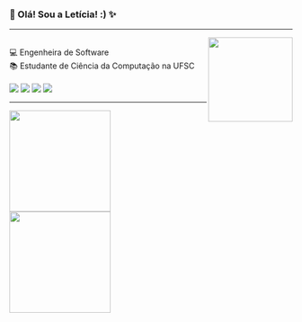 ### 👋 Olá! Sou a Letícia! :) ✨
<hr><img align="right" width="150" src="https://media.giphy.com/media/3oKIPnAiaMCws8nOsE/giphy.gif"/>
<div style="display: inline_block"><br>
💻 Engenheira de Software <br>
📚 Estudante de Ciência da Computação na UFSC <br>
</div>

<div style="display: inline_block"><br>
  <a href="https://www.instagram.com/leticianscm/" target="_blank"><img src="https://img.shields.io/badge/-Instagram-%23E4405F?style=for-the-badge&logo=instagram&logoColor=white" target="_blank"></a>
  <a href="https://www.youtube.com/channel/UCBMATDxeoZUwBDTX3Hq5vkQ" target="_blank"><img src="https://img.shields.io/badge/YouTube-FF0000?style=for-the-badge&logo=youtube&logoColor=white" target="_blank"></a>
  <a href="https://www.linkedin.com/in/leticianscm/" target="_blank"><img src="https://img.shields.io/badge/-LinkedIn-%230077B5?style=for-the-badge&logo=linkedin&logoColor=white" target="_blank"></a>
    <a href="https://www.twitch.tv/lehnda1" target="_blank"><img src="https://img.shields.io/badge/Twitch-9146FF?style=for-the-badge&logo=twitch&logoColor=white" target="_blank"></a>
</div>
<hr>
<div>
 <a href="https://github.com/leticia-nascimento">
 <img height="180em" src="https://github-readme-stats.vercel.app/api?username=leticia-nascimento&show_icons=true&theme=dracula&include_all_commits=true&count_private=true"/>
 <img height="180em" src="https://github-readme-stats.vercel.app/api/top-langs/?username=leticia-nascimento&layout=compact&langs_count=7&theme=dracula"/>
</div>

<!--
**leticia-nascimento/leticia-nascimento** is a ✨ _special_ ✨ repository because its `README.md` (this file) appears on your GitHub profile.

Here are some ideas to get you started:

- 🔭 I’m currently working on ...
- 🌱 I’m currently learning ...
- 👯 I’m looking to collaborate on ...
- 🤔 I’m looking for help with ...
- 💬 Ask me about ...
- 📫 How to reach me: ...
- 😄 Pronouns: ...
- ⚡ Fun fact: ...
-->
